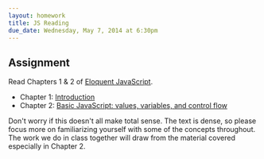 ```yaml
---
layout: homework
title: JS Reading
due_date: Wednesday, May 7, 2014 at 6:30pm
---
```


Assignment
----------

Read Chapters 1 & 2 of [Eloquent JavaScript](http://eloquentjavascript.net/contents.html).

* Chapter 1: [Introduction](http://eloquentjavascript.net/chapter1.html)
* Chapter 2: [Basic JavaScript: values, variables, and control flow](http://eloquentjavascript.net/chapter2.html)

Don't worry if this doesn't all make total sense. The text is dense, so please focus more on familiarizing yourself with some of the concepts throughout. The work we do in class together will draw from the material covered especially in Chapter 2.
